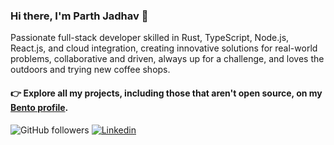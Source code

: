### Hi there, I'm Parth Jadhav 👋

Passionate full-stack developer skilled in Rust, TypeScript, Node.js, React.js, and cloud integration, creating innovative solutions for real-world problems, collaborative and driven, always up for a challenge, and loves the outdoors and trying new coffee shops.

#### 👉 Explore all my projects, including those that aren't open source, on my [Bento profile](https://bento.me/parthjadhav).

![GitHub followers](https://img.shields.io/github/followers/ParthJadhav?label=Follow&style=social)
<object>
[![Linkedin](https://img.shields.io/badge/Linkedin-blue?style=flat-square&logo=linkedin)](https://www.linkedin.com/in/parthjadhav04/)
